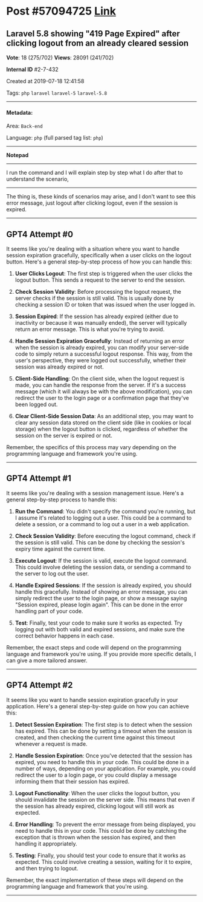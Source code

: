 
# Post \#57094725 [Link](https://stackoverflow.com/questions/57094725/)

## Laravel 5.8 showing "419 Page Expired" after clicking logout from an already cleared session

**Vote**: 18 (275/702) **Views**: 28091 (241/702) 

**Internal ID** \#2-7-432

Created at 2019-07-18 12:41:58

Tags: `php` `laravel` `laravel-5` `laravel-5.8`

----------

#### Metadata:

Area: `Back-end`

Language: `php` (full parsed tag list: `php`)

----------

**Notepad**


----------

I run the  command and I will explain step by step what I do after that to understand the scenario,
- - - - - 
The thing is, these kinds of scenarios may arise, and I don't want to see this error message, just logout after clicking logout, even if the session is expired.



----------
        
## GPT4 Attempt \#0

It seems like you're dealing with a situation where you want to handle session expiration gracefully, specifically when a user clicks on the logout button. Here's a general step-by-step process of how you can handle this:

1. **User Clicks Logout**: The first step is triggered when the user clicks the logout button. This sends a request to the server to end the session.

2. **Check Session Validity**: Before processing the logout request, the server checks if the session is still valid. This is usually done by checking a session ID or token that was issued when the user logged in.

3. **Session Expired**: If the session has already expired (either due to inactivity or because it was manually ended), the server will typically return an error message. This is what you're trying to avoid.

4. **Handle Session Expiration Gracefully**: Instead of returning an error when the session is already expired, you can modify your server-side code to simply return a successful logout response. This way, from the user's perspective, they were logged out successfully, whether their session was already expired or not.

5. **Client-Side Handling**: On the client side, when the logout request is made, you can handle the response from the server. If it's a success message (which it will always be with the above modification), you can redirect the user to the login page or a confirmation page that they've been logged out.

6. **Clear Client-Side Session Data**: As an additional step, you may want to clear any session data stored on the client side (like in cookies or local storage) when the logout button is clicked, regardless of whether the session on the server is expired or not.

Remember, the specifics of this process may vary depending on the programming language and framework you're using.

--------

## GPT4 Attempt \#1

It seems like you're dealing with a session management issue. Here's a general step-by-step process to handle this:

1. **Run the Command**: You didn't specify the command you're running, but I assume it's related to logging out a user. This could be a command to delete a session, or a command to log out a user in a web application.

2. **Check Session Validity**: Before executing the logout command, check if the session is still valid. This can be done by checking the session's expiry time against the current time.

3. **Execute Logout**: If the session is valid, execute the logout command. This could involve deleting the session data, or sending a command to the server to log out the user.

4. **Handle Expired Sessions**: If the session is already expired, you should handle this gracefully. Instead of showing an error message, you can simply redirect the user to the login page, or show a message saying "Session expired, please login again". This can be done in the error handling part of your code.

5. **Test**: Finally, test your code to make sure it works as expected. Try logging out with both valid and expired sessions, and make sure the correct behavior happens in each case.

Remember, the exact steps and code will depend on the programming language and framework you're using. If you provide more specific details, I can give a more tailored answer.

--------

## GPT4 Attempt \#2

It seems like you want to handle session expiration gracefully in your application. Here's a general step-by-step guide on how you can achieve this:

1. **Detect Session Expiration**: The first step is to detect when the session has expired. This can be done by setting a timeout when the session is created, and then checking the current time against this timeout whenever a request is made.

2. **Handle Session Expiration**: Once you've detected that the session has expired, you need to handle this in your code. This could be done in a number of ways, depending on your application. For example, you could redirect the user to a login page, or you could display a message informing them that their session has expired.

3. **Logout Functionality**: When the user clicks the logout button, you should invalidate the session on the server side. This means that even if the session has already expired, clicking logout will still work as expected.

4. **Error Handling**: To prevent the error message from being displayed, you need to handle this in your code. This could be done by catching the exception that is thrown when the session has expired, and then handling it appropriately.

5. **Testing**: Finally, you should test your code to ensure that it works as expected. This could involve creating a session, waiting for it to expire, and then trying to logout.

Remember, the exact implementation of these steps will depend on the programming language and framework that you're using.

--------
